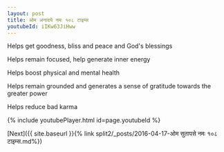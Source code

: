 ```yaml
---
layout: post
title: ओम अनादये नमः १०८ टाइम्स
youtubeId: iIKw63JiHww
---
```

 
 
Helps get goodness, bliss and peace and God's blessings
 
Helps remain focused, help generate inner energy 
 
Helps boost physical and mental health 
 
Helps remain grounded and generates a sense of gratitude towards the greater power 
 
Helps reduce bad karma
 
 
 
 


{% include youtubePlayer.html id=page.youtubeId %}
 
[Next]({{ site.baseurl }}{% link  split2/_posts/2016-04-17-ओम सुतापसे नमः १०८ टाइम्स.md%})
 
